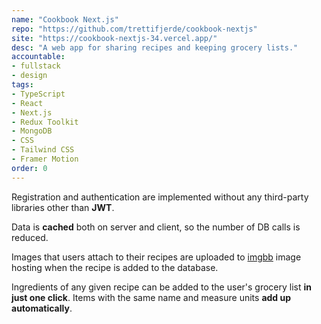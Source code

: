 ```yaml
---
name: "Cookbook Next.js"
repo: "https://github.com/trettifjerde/cookbook-nextjs"
site: "https://cookbook-nextjs-34.vercel.app/"
desc: "A web app for sharing recipes and keeping grocery lists."
accountable:
- fullstack
- design
tags: 
- TypeScript
- React
- Next.js
- Redux Toolkit
- MongoDB
- CSS
- Tailwind CSS
- Framer Motion
order: 0
---
```

Registration and authentication are implemented without any third-party libraries other than **JWT**.

Data is **cached** both on server and client, so the number of DB calls is reduced.

Images that users attach to their recipes are uploaded to [imgbb](https://imgbb.com/) image hosting when the recipe is added to the database.

Ingredients of any given recipe can be added to the user's grocery list **in just one click**. Items with the same name and measure units **add up automatically**.